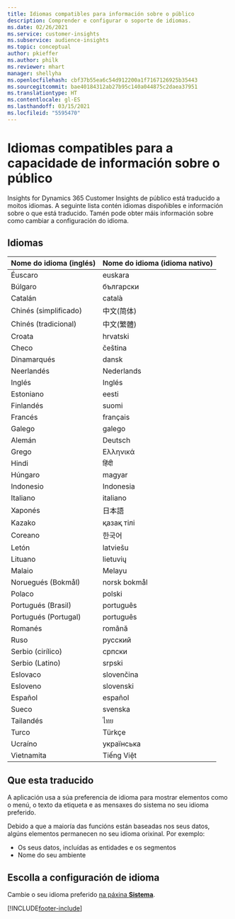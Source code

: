 ```yaml
---
title: Idiomas compatibles para información sobre o público
description: Comprender e configurar o soporte de idiomas.
ms.date: 02/26/2021
ms.service: customer-insights
ms.subservice: audience-insights
ms.topic: conceptual
author: pkieffer
ms.author: philk
ms.reviewer: mhart
manager: shellyha
ms.openlocfilehash: cbf37b55ea6c54d912200a1f7167126925b35443
ms.sourcegitcommit: bae40184312ab27b95c140a044875c2daea37951
ms.translationtype: HT
ms.contentlocale: gl-ES
ms.lasthandoff: 03/15/2021
ms.locfileid: "5595470"
---
```

# <a name="supported-languages-for-audience-insights-capability"></a>Idiomas compatibles para a capacidade de información sobre o público

Insights for Dynamics 365 Customer Insights de público está traducido a moitos idiomas. A seguinte lista contén idiomas dispoñibles e información sobre o que está traducido. Tamén pode obter máis información sobre como cambiar a configuración do idioma. 

## <a name="languages"></a>Idiomas

| Nome do idioma (inglés)|  Nome do idioma (idioma nativo) |
| ------------- | ------------- |
| Éuscaro | euskara |
| Búlgaro | български |
| Catalán | català |
| Chinés (simplificado) | 中文(简体) |
| Chinés (tradicional) | 中文(繁體) |
| Croata | hrvatski |
| Checo | čeština |
| Dinamarqués | dansk |
| Neerlandés | Nederlands |
| Inglés | Inglés |
| Estoniano | eesti |
| Finlandés | suomi |
| Francés | français |
| Galego | galego |
| Alemán | Deutsch |
| Grego | Ελληνικά |
| Hindi | हिंदी |
| Húngaro | magyar |
| Indonesio | Indonesia |
| Italiano | italiano |
| Xaponés | 日本語 |
| Kazako | қазақ тілі |
| Coreano | 한국어 |
| Letón | latviešu |
| Lituano | lietuvių |
| Malaio | Melayu |
| Noruegués (Bokmål) | norsk bokmål |
| Polaco | polski |
| Portugués (Brasil) | português |
| Portugués (Portugal) | português |
| Romanés | română |
| Ruso | pусский |
| Serbio (cirílico) | српски |
| Serbio (Latino) | srpski |
| Eslovaco | slovenčina |
| Esloveno | slovenski |
| Español | español |
| Sueco | svenska |
| Tailandés | ไทย |
| Turco | Türkçe |
| Ucraíno | українська |
| Vietnamita | Tiếng Việt |

## <a name="whats-translated"></a>Que esta traducido

A aplicación usa a súa preferencia de idioma para mostrar elementos como o menú, o texto da etiqueta e as mensaxes do sistema no seu idioma preferido.

Debido a que a maioría das funcións están baseadas nos seus datos, algúns elementos permanecen no seu idioma orixinal. Por exemplo:

- Os seus datos, incluídas as entidades e os segmentos
- Nome do seu ambiente

## <a name="choose-your-language-settings"></a>Escolla a configuración de idioma  

Cambie o seu idioma preferido [na páxina **Sistema**](system.md).


[!INCLUDE[footer-include](../includes/footer-banner.md)]